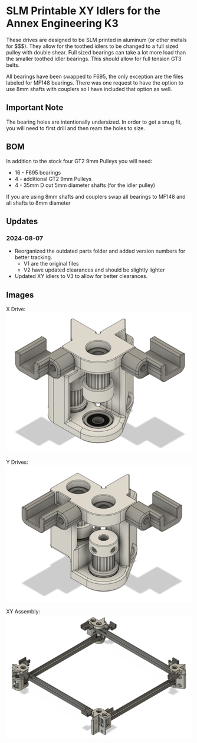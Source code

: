 # SLM Printable XY Idlers for the Annex Engineering K3
These drives are designed to be SLM printed in aluminum (or other metals for $$$).  They allow for the toothed idlers to be changed to a full sized pulley with double shear.  Full sized bearings can take a lot more load than the smaller toothed idler bearings.  This should allow for full tension GT3 belts.

All bearings have been swapped to F695, the only exception are the files labeled for MF148 bearings.  There was one request to have the option to use 8mm shafts with couplers so I have included that option as well.

## Important Note

The bearing holes are intentionally undersized.  In order to get a snug fit, you will need to first drill and then ream the holes to size.

## BOM
In addition to the stock four GT2 9mm Pulleys you will need:
- 16 - F695 bearings
- 4 - additional GT2 9mm Pulleys
- 4 - 35mm D cut 5mm diameter shafts (for the idler pulley)

If you are using 8mm shafts and couplers swap all bearings to MF148 and all shafts to 8mm diameter

## Updates
### 2024-08-07
- Reorganized the outdated parts folder and added version numbers for better tracking.
  - V1 are the original files
  - V2 have updated clearances and should be slightly lighter
- Updated XY idlers to V3 to allow for better clearances.

## Images
X Drive:
![DooKi3_SLM_XDrive_F695](Images/DooKi3_SLM_XDrive_F695.png)

Y Drives:
![DooKi3_SLM_YDrive_F695](Images/DooKi3_SLM_YDrive_F695.png)

XY Assembly:
![DooKi3_SLM_XY_Assembly](Images/DooKi3_SLM_XY_Assembly.png)


